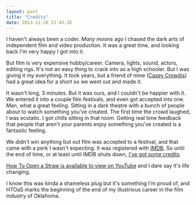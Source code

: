 ```yaml
---
layout: post
title: "Credits"
date: 2013-11-26 21:43:35
---
```


I haven't always been a coder.  *Many moons* ago I chased the dark arts of independent film and video production.  It was a great time, and looking back I'm very happy I got into it.

But film is very expensive hobby/career.  Camera, lights, sound, actors, editing rigs.  It's not an easy thing to crack into as a high schooler.  But I was giving it my everything.  It took years, but a friend of mine ([Casey Crowdis](https://twitter.com/QuietSight)) had a great idea for a short so we went out and made it.

It wasn't long, 3 minutes.  But it was ours, and I couldn't be happier with it.  We entered it into a couple film festivals, and even got accepted into one.  Man, what a great feeling.  Sitting in a dark theatre with a bunch of people about to watch something you've created.  The first time the crowd laughed, I was ecstatic.  I got chills sitting in that room. Getting real time feedback that people that aren't your parents enjoy something you've created is a fantastic feeling.

We didn't win anything but out film was accepted to a festival, and that came with a perk I wasn't expecting.  It was registered with [IMDB](http://www.imdb.com/title/tt1504240/).  So until the end of time, or at least until IMDB shuts down, [I've got some credits](http://www.imdb.com/name/nm3569946/).  

[How To Open a Straw is available to view on YouTube](http://www.youtube.com/watch?v=0veSVnGXMCQ) and I dare say it's life changing.

I know this was kinda a shameless plug but it's something I'm proud of, and HTOaS marks the beginning of the end of my illustrious career in the film industry of Oklahoma.